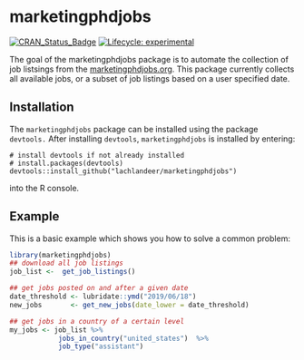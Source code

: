 # marketingphdjobs

<!-- badges: start -->
[![CRAN_Status_Badge](http://www.r-pkg.org/badges/version/marketingphdjobs)](https://cran.r-project.org/package=marketingphdjobs)
[![Lifecycle: experimental](https://img.shields.io/badge/lifecycle-experimental-orange.svg)](https://www.tidyverse.org/lifecycle/#experimental)
<!-- badges: end -->

The goal of the marketingphdjobs package is to automate the collection of job listsings from the [marketingphdjobs.org](http://marketingphdjobs.org/). 
This package currently collects all available jobs, or a subset of job listings based on a user specified date.

## Installation

The `marketingphdjobs` package can be installed using the package `devtools.`
After installing `devtools`, `marketingphdjobs` is installed by entering:

```{r}
# install devtools if not already installed
# install.packages(devtools)
devtools::install_github("lachlandeer/marketingphdjobs")
```

into the R console.

## Example

This is a basic example which shows you how to solve a common problem:

``` r
library(marketingphdjobs)
## download all job listings
job_list <-  get_job_listings()

## get jobs posted on and after a given date
date_threshold <- lubridate::ymd("2019/06/18")
new_jobs       <- get_new_jobs(date_lower = date_threshold)

## get jobs in a country of a certain level
my_jobs <- job_list %>% 
            jobs_in_country("united_states")  %>% 
            job_type("assistant")
```

